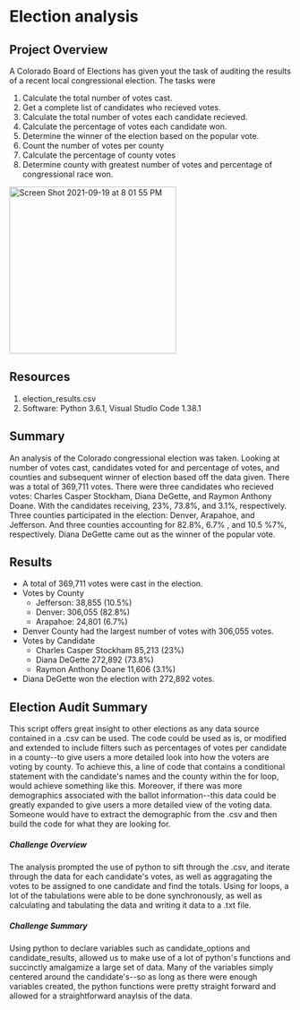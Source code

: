 
# Election analysis
## Project Overview

A Colorado Board of Elections has given yout the task of auditing the results of a recent local congressional election. 
The tasks were
1. Calculate the total number of votes cast.
2. Get a complete list of candidates who recieved votes. 
3. Calculate the total number of votes each candidate recieved. 
4. Calculate the percentage of votes each candidate won. 
5. Determine the winner of the election based on the popular vote. 
6. Count the number of votes per county
7. Calculate the percentage of county votes
8. Determine county with greatest number of votes and percentage of congressional race won. 

<img width="298" alt="Screen Shot 2021-09-19 at 8 01 55 PM" src="https://user-images.githubusercontent.com/89168119/133947545-762bd03a-9c5e-4d6d-a2c7-ed0f8614c557.png">

## Resources

1. election_results.csv 
2. Software: Python 3.6.1, Visual Studio Code 1.38.1

## Summary 

An analysis of the Colorado congressional election was taken. Looking at number of votes cast, candidates voted for and percentage of votes, and counties and subsequent winner of election based off the data given. There was a total of 369,711 votes. There were three candidates who recieved votes: Charles Casper Stockham, Diana DeGette, and Raymon Anthony Doane. With the candidates receiving, 23%, 73.8%, and 3.1%, respectively. Three counties participated in the election: Denver, Arapahoe, and Jefferson. And three counties accounting for 82.8%, 6.7% , and 10.5 %7%, respectively. Diana DeGette came out as the winner of the popular vote. 

## Results

- A total of 369,711 votes were cast in the election. 
- Votes by County
  - Jefferson: 38,855 (10.5%)
  - Denver: 306,055 (82.8%)
  - Arapahoe: 24,801 (6.7%)
- Denver County had the largest number of votes with 306,055 votes. 
- Votes by Candidate
  - Charles Casper Stockham 85,213 (23%)
  - Diana DeGette 272,892 (73.8%)
  - Raymon Anthony Doane 11,606 (3.1%)
- Diana DeGette won the election with 272,892 votes. 

## Election Audit Summary

This script offers great insight to other elections as any data source contained in a .csv can be used. The code could be used as is, or modified and extended to include filters such as percentages of votes per candidate in a county--to give users a more detailed look into how the voters are voting by county. To achieve this, a line of code that contains a conditional statement with the candidate's names and the county within the for loop, would achieve something like this. Moreover, if there was more demographics associated with the ballot information--this data could be greatly expanded to give users a more detailed view of the voting data. Someone would have to extract the demographic from the .csv and then build the code for what they are looking for.

##### Challenge Overview 

The analysis prompted the use of python to sift through the .csv, and iterate through the data for each candidate's votes, as well as aggragating the votes to be assigned to one candidate and find the totals. Using for loops, a lot of the tabulations were able to be done synchronously, as well as calculating and tabulating the data and writing it data to a .txt file.  

##### Challenge Summary
Using python to declare variables such as candidate_options and candidate_results, allowed us to make use of a lot of python's functions and succinctly amalgamize a large set of data. Many of the variables simply centered around the candidate's--so as long as there were enough variables created, the python functions were pretty straight forward and allowed for a straightforward anaylsis of the data. 
